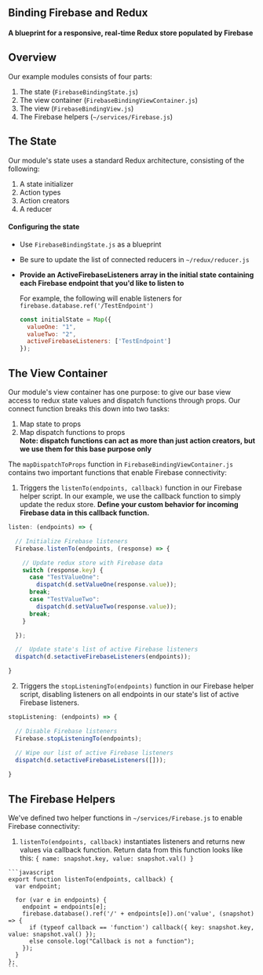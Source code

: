 ## Binding Firebase and Redux
#### A blueprint for a responsive, real-time Redux store populated by Firebase

## Overview
Our example modules consists of four parts:
  1. The state (`FirebaseBindingState.js`)
  2. The view container (`FirebaseBindingViewContainer.js`)
  3. The view (`FirebaseBindingView.js`)
  4. The Firebase helpers (`~/services/Firebase.js`)

## The State
Our module's state uses a standard Redux architecture, consisting of the following:
  1. A state initializer
  2. Action types
  3. Action creators
  4. A reducer

#### Configuring the state
* Use `FirebaseBindingState.js` as a blueprint
* Be sure to update the list of connected reducers in `~/redux/reducer.js`
* **Provide an ActiveFirebaseListeners array in the initial state containing each Firebase endpoint that you'd like to listen to**

  For example, the following will enable listeners for `firebase.database.ref('/TestEndpoint')`

  ```javascript
  const initialState = Map({
    valueOne: "1",
    valueTwo: "2",
    activeFirebaseListeners: ['TestEndpoint']
  });
  ```

## The View Container
Our module's view container has one purpose: to give our base view access to redux state values and dispatch functions through props.
Our connect function breaks this down into two tasks:
  1. Map state to props
  2. Map dispatch functions to props  
    **Note: dispatch functions can act as more than just action creators, but we use them for this base purpose only**

The `mapDispatchToProps` function in `FirebaseBindingViewContainer.js` contains two important functions that enable Firebase connectivity:
  1. Triggers the `listenTo(endpoints, callback)` function in our Firebase helper script. In our example, we use the callback function to simply update the redux store. **Define your custom behavior for incoming Firebase data in this callback function.**
  ```javascript
  listen: (endpoints) => {

    // Initialize Firebase listeners
    Firebase.listenTo(endpoints, (response) => {

      // Update redux store with Firebase data
      switch (response.key) {
        case "TestValueOne":
          dispatch(d.setValueOne(response.value));
        break;
        case "TestValueTwo":
          dispatch(d.setValueTwo(response.value));
        break;
      }

    });

    //  Update state's list of active Firebase listeners
    dispatch(d.setactiveFirebaseListeners(endpoints));

  }
  ```

  2.  Triggers the `stopListeningTo(endpoints)` function in our Firebase helper script, disabling listeners on all endpoints in our state's list of active Firebase listeners.
  ```javascript
  stopListening: (endpoints) => {

    // Disable Firebase listeners
    Firebase.stopListeningTo(endpoints);

    // Wipe our list of active Firebase listeners
    dispatch(d.setactiveFirebaseListeners([]));
    
  }
  ```

## The Firebase Helpers
We've defined two helper functions in `~/services/Firebase.js` to enable Firebase connectivity:
  1. `listenTo(endpoints, callback)` instantiates listeners and returns new values via callback function. Return data from this function looks like this: `{ name: snapshot.key, value: snapshot.val() }`

    ```javascript
    export function listenTo(endpoints, callback) {
      var endpoint;

      for (var e in endpoints) {
        endpoint = endpoints[e];
        firebase.database().ref('/' + endpoints[e]).on('value', (snapshot) => {
          if (typeof callback == 'function') callback({ key: snapshot.key, value: snapshot.val() });
          else console.log("Callback is not a function");
        });
      }
    };
    ```
